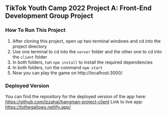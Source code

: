 ## TikTok Youth Camp 2022 Project A: Front-End Development Group Project
### How To Run This Project
1. After cloning this project, open up two terminal windows and cd into the project directory
2. Use one terminal to cd into the `server` folder and the other one to cd into the `client` folder
3. In both folders, run `npm install` to install the required dependencies
4. In both folders, run the command `npm start`
5. Now you can play the game on http://localhost:3000/

### Deployed Version 
You can find the repository for the deployed version of the app here: https://github.com/izzahaj/hangman-project-client
Link to live app: https://tothegallows.netlify.app/
